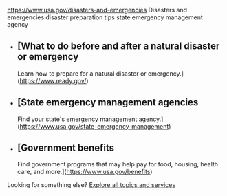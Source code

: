 

https://www.usa.gov/disasters-and-emergencies
Disasters and emergencies
disaster preparation tips
state emergency management agency

* [What to do before and after a natural disaster or emergency
  -----------------------------------------------------------

  Learn how to prepare for a natural disaster or emergency.](https://www.ready.gov/)
* [State emergency management agencies
  -----------------------------------

  Find your state's emergency management agency.](https://www.usa.gov/state-emergency-management)
* [Government benefits
  -------------------

  Find government programs that may help pay for food, housing, health care, and more.](https://www.usa.gov/benefits)

Looking for something else?
[Explore all topics and services](https://www.usa.gov/#all-topics-header)
